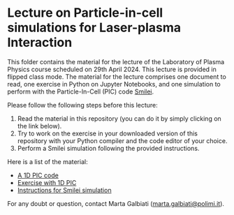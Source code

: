 # Lecture on Particle-in-cell simulations for Laser-plasma Interaction
This folder contains the material for the lecture of the Laboratory of Plasma Physics course scheduled on 29th April 2024. This lecture is provided in flipped class mode. The material for the lecture comprises one document to read, one exercise in Python on Jupyter Notebooks, and one simulation to perform with the Particle-In-Cell (PIC) code [Smilei](https://smileipic.github.io/Smilei/).

Please follow the following steps before this lecture:
1. Read the material in this repository (you can do it by simply clicking on the link below).
2. Try to work on the exercise in your downloaded version of this repository with your Python compiler and the code editor of your choice.
3. Perform a Smilei simulation following the provided instructions.

 Here is a list of the material:
* [A 1D PIC code](./1DPIC_basics.md)
* [Exercise with 1D PIC](./Exercise1DPIC.ipynb)
* [Instructions for Smilei simulation](./Instructions_PIC_smilei.md)
  
For any doubt or question, contact Marta Galbiati ([marta.galbiati@polimi.it](marta.galbiati@polimi.it)).

